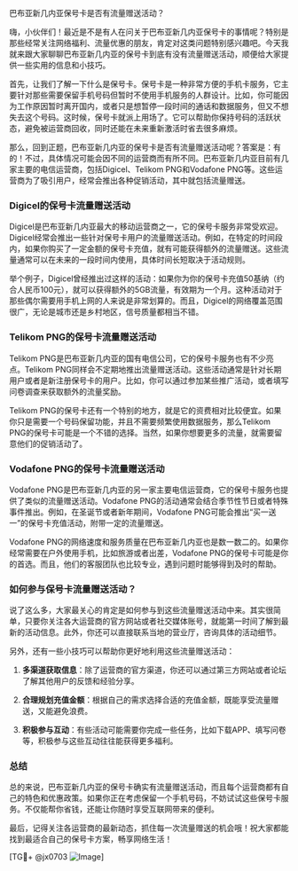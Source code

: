巴布亚新几内亚保号卡是否有流量赠送活动？

嗨，小伙伴们！最近是不是有人在问关于巴布亚新几内亚保号卡的事情呢？特别是那些经常关注网络福利、流量优惠的朋友，肯定对这类问题特别感兴趣吧。今天我就来跟大家聊聊巴布亚新几内亚的保号卡到底有没有流量赠送活动，顺便给大家提供一些实用的信息和小技巧。

首先，让我们了解一下什么是保号卡。保号卡是一种非常方便的手机卡服务，它主要针对那些需要保留手机号码但暂时不使用手机服务的人群设计。比如，你可能因为工作原因暂时离开国内，或者只是想暂停一段时间的通话和数据服务，但又不想失去这个号码。这时候，保号卡就派上用场了。它可以帮助你保持号码的活跃状态，避免被运营商回收，同时还能在未来重新激活时省去很多麻烦。

那么，回到正题，巴布亚新几内亚的保号卡是否有流量赠送活动呢？答案是：有的！不过，具体情况可能会因不同的运营商而有所不同。巴布亚新几内亚目前有几家主要的电信运营商，包括Digicel、Telikom PNG和Vodafone PNG等。这些运营商为了吸引用户，经常会推出各种促销活动，其中就包括流量赠送。

### Digicel的保号卡流量赠送活动

Digicel是巴布亚新几内亚最大的移动运营商之一，它的保号卡服务非常受欢迎。Digicel经常会推出一些针对保号卡用户的流量赠送活动。例如，在特定的时间段内，如果你购买了一定金额的保号卡充值，就有可能获得额外的流量赠送。这些流量通常可以在未来的一段时间内使用，具体时间长短取决于活动规则。

举个例子，Digicel曾经推出过这样的活动：如果你为你的保号卡充值50基纳（约合人民币100元），就可以获得额外的5GB流量，有效期为一个月。这种活动对于那些偶尔需要用手机上网的人来说是非常划算的。而且，Digicel的网络覆盖范围很广，无论是城市还是乡村地区，信号质量都相当不错。

### Telikom PNG的保号卡流量赠送活动

Telikom PNG是巴布亚新几内亚的国有电信公司，它的保号卡服务也有不少亮点。Telikom PNG同样会不定期地推出流量赠送活动。这些活动通常是针对长期用户或者是新注册保号卡的用户。比如，你可以通过参加某些推广活动，或者填写问卷调查来获取额外的流量奖励。

Telikom PNG的保号卡还有一个特别的地方，就是它的资费相对比较便宜。如果你只是需要一个号码保留功能，并且不需要频繁使用数据服务，那么Telikom PNG的保号卡可能是一个不错的选择。当然，如果你想要更多的流量，就需要留意他们的促销活动了。

### Vodafone PNG的保号卡流量赠送活动

Vodafone PNG是巴布亚新几内亚的另一家主要电信运营商，它的保号卡服务也提供了类似的流量赠送活动。Vodafone PNG的活动通常会结合季节性节日或者特殊事件推出。例如，在圣诞节或者新年期间，Vodafone PNG可能会推出“买一送一”的保号卡充值活动，附带一定的流量赠送。

Vodafone PNG的网络速度和服务质量在巴布亚新几内亚也是数一数二的。如果你经常需要在户外使用手机，比如旅游或者出差，Vodafone PNG的保号卡可能是你的首选。而且，他们的客服团队也比较专业，遇到问题时能够得到及时的帮助。

### 如何参与保号卡流量赠送活动？

说了这么多，大家最关心的肯定是如何参与到这些流量赠送活动中来。其实很简单，只要你关注各大运营商的官方网站或者社交媒体账号，就能第一时间了解到最新的活动信息。此外，你还可以直接联系当地的营业厅，咨询具体的活动细节。

另外，还有一些小技巧可以帮助你更好地利用这些流量赠送活动：

1. **多渠道获取信息**：除了运营商的官方渠道，你还可以通过第三方网站或者论坛了解其他用户的反馈和经验分享。
   
2. **合理规划充值金额**：根据自己的需求选择合适的充值金额，既能享受流量赠送，又能避免浪费。

3. **积极参与互动**：有些活动可能需要你完成一些任务，比如下载APP、填写问卷等，积极参与这些互动往往能获得更多福利。

### 总结

总的来说，巴布亚新几内亚的保号卡确实有流量赠送活动，而且每个运营商都有自己的特色和优惠政策。如果你正在考虑保留一个手机号码，不妨试试这些保号卡服务。不仅能帮你省钱，还能让你随时享受互联网带来的便利。

最后，记得关注各运营商的最新动态，抓住每一次流量赠送的机会哦！祝大家都能找到最适合自己的保号卡方案，畅享网络生活！

[TG💪+ @jx0703 ![Image](https://github.com/user-attachments/assets/dbca1d08-cadb-493c-b0ec-ad6f7a83f270)]